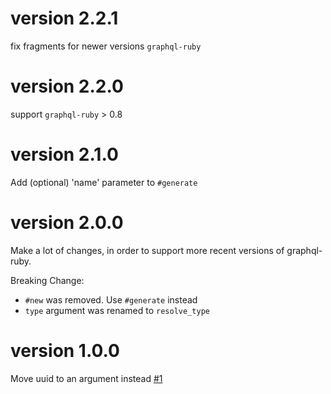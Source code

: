 # version 2.2.1
fix fragments for newer versions `graphql-ruby`

# version 2.2.0
support `graphql-ruby` > 0.8

# version 2.1.0
Add (optional) 'name' parameter to `#generate`

# version 2.0.0
Make a lot of changes, in order to support more recent versions of graphql-ruby.

Breaking Change:
- `#new` was removed. Use `#generate` instead
- `type` argument was renamed to `resolve_type`


# version 1.0.0
Move uuid to an argument instead [#1](https://github.com/brettjurgens/graphql-active-record/pull/1)

